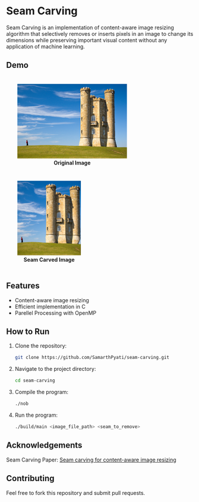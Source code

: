 # Seam Carving

Seam Carving is an implementation of content-aware image resizing algorithm that selectively removes or inserts pixels in an image to change its dimensions while preserving important visual content without any application of machine learning. 

## Demo
<p align="center">
  <figure style="display: inline-block; margin: 0 10px; text-align: center; padding:20px">
    <img src="./demo-images/tower.jpg" height="200">
    <figcaption><b>Original Image</b></figcaption>
  </figure>
  <figure style="display: inline-block; margin: 0 10px; text-align: center; padding:20px">
    <img src="./demo-images/tower_cropped.png" height="200">
    <figcaption><b>Seam Carved Image</b></figcaption>
  </figure>
</p>

## Features

- Content-aware image resizing
- Efficient implementation in C
- Parellel Processing with OpenMP

## How to Run

1. Clone the repository:
   ```sh
   git clone https://github.com/SamarthPyati/seam-carving.git
   ```
2. Navigate to the project directory:
   ```sh
   cd seam-carving
   ```
3. Compile the program:
   ```sh
   ./nob
   ```
4. Run the program:
   ```sh
   ./build/main <image_file_path> <seam_to_remove>
   ```

## Acknowledgements
 Seam Carving Paper: [Seam carving for content-aware image resizing](https://dl.acm.org/doi/10.1145/1275808.1276390)

## Contributing

Feel free to fork this repository and submit pull requests. 
